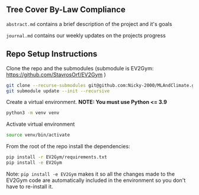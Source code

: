 ## Tree Cover By-Law Compliance

`abstract.md` contains a brief description of the project and it's goals

`journal.md` contains our weekly updates on the projects progress


## Repo Setup Instructions
Clone the repo and the submodules (submodule is EV2Gym: https://github.com/StavrosOrf/EV2Gym )
``` bash
git clone --recurse-submodules git@github.com:Nicky-2000/MLAndClimate.git
git submodule update --init --recursive
```

Create a virtual environment. **NOTE: You must use Python <= 3.9**
```bash
python3 -m venv venv
```

Activate virtual environment 

```bash
source venv/bin/activate
```

From the root of the repo install the dependencies:

```bash
pip install -r EV2Gym/requirements.txt
pip install -e EV2Gym 
```
Note: `pip install -e EV2Gym` makes it so all the changes made to the EV2Gym code are automatically included in the environment so you don't have to re-install it.



